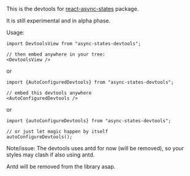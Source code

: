 This is the devtools for [react-async-states](https://github.com/incepter/react-async-states) package.

It is still experimental and in alpha phase.

Usage:
```tsx
import DevtoolsView from "async-states-devtools";

// then embed anywhere in your tree:
<DevtoolsView />
```
or
```tsx
import {AutoConfiguredDevtools} from "async-states-devtools";

// embed this devtools anywhere
<AutoConfiguredDevtools />

```
or
```tsx
import {autoConfigureDevtools} from "async-states-devtools";
  
// or just let magic happen by itself
autoConfigureDevtools();
```

Note/issue: The devtools uses antd for now (will be removed), so your styles may
clash if also using antd.

Antd will be removed from the library asap.
